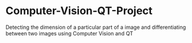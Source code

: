 # Computer-Vision-QT-Project
Detecting the dimension of a particular part of a image and  differentiating  between two images using Computer Vision and QT 
